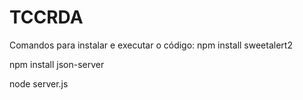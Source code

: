 # TCCRDA
Comandos para instalar e executar o código:
npm install sweetalert2

npm install json-server

node server.js
